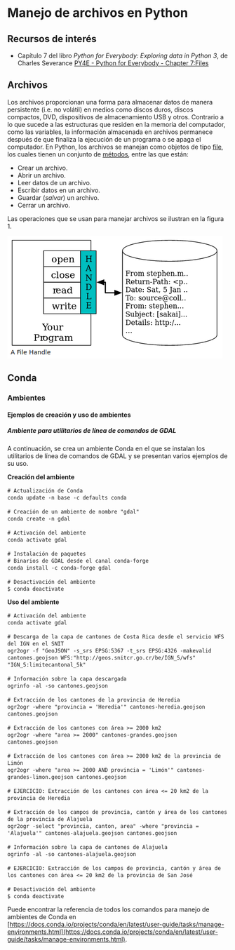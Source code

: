 # Manejo de archivos en Python

## Recursos de interés
- Capítulo 7 del libro *Python for Everybody: Exploring data in Python 3*, de Charles Severance [PY4E - Python for Everybody - Chapter 7:Files](https://www.py4e.com/html3/07-files)

## Archivos
Los archivos proporcionan una forma para almacenar datos de manera persistente (i.e. no volátil) en medios como discos duros, discos compactos, DVD, dispositivos de almacenamiento USB y otros. Contrario a lo que sucede a las estructuras que residen en la memoria del computador, como las variables, la información almacenada en archivos permanece después de que finaliza la ejecución de un programa o se apaga el computador. En Python, los archivos se manejan como objetos de tipo [file](https://docs.python.org/3/glossary.html#term-file-object), los cuales tienen un conjunto de [métodos](https://docs.python.org/3/tutorial/inputoutput.html#reading-and-writing-files), entre las que están:

* Crear un archivo.  
* Abrir un archivo.  
* Leer datos de un archivo.  
* Escribir datos en un archivo.  
* Guardar (*salvar*) un archivo.  
* Cerrar un archivo.  

Las operaciones que se usan para manejar archivos se ilustran en la figura 1.

![Figura 1: Operaciones para manejo de archivos en Python. Imagen de Charles Severance (https://www.py4e.com/html3/07-files)](img/operaciones-archivos-python.png)


## Conda

### Ambientes

#### Ejemplos de creación y uso de ambientes

##### Ambiente para utilitarios de línea de comandos de GDAL

A continuación, se crea un ambiente Conda en el que se instalan los utilitarios de línea de comandos de GDAL y se presentan varios ejemplos de su uso.

**Creación del ambiente**
```shell
# Actualización de Conda
conda update -n base -c defaults conda

# Creación de un ambiente de nombre "gdal"
conda create -n gdal

# Activación del ambiente
conda activate gdal

# Instalación de paquetes
# Binarios de GDAL desde el canal conda-forge
conda install -c conda-forge gdal

# Desactivación del ambiente
$ conda deactivate
```

**Uso del ambiente**
```shell
# Activación del ambiente
conda activate gdal

# Descarga de la capa de cantones de Costa Rica desde el servicio WFS del IGN en el SNIT
ogr2ogr -f "GeoJSON" -s_srs EPSG:5367 -t_srs EPSG:4326 -makevalid cantones.geojson WFS:"http://geos.snitcr.go.cr/be/IGN_5/wfs" "IGN_5:limitecantonal_5k"

# Información sobre la capa descargada
ogrinfo -al -so cantones.geojson

# Extracción de los cantones de la provincia de Heredia
ogr2ogr -where "provincia = 'Heredia'" cantones-heredia.geojson cantones.geojson

# Extracción de los cantones con área >= 2000 km2
ogr2ogr -where "area >= 2000" cantones-grandes.geojson cantones.geojson

# Extracción de los cantones con área >= 2000 km2 de la provincia de Limón
ogr2ogr -where "area >= 2000 AND provincia = 'Limón'" cantones-grandes-limon.geojson cantones.geojson

# EJERCICIO: Extracción de los cantones con área <= 20 km2 de la provincia de Heredia

# Extracción de los campos de provincia, cantón y área de los cantones de la provincia de Alajuela
ogr2ogr -select "provincia, canton, area" -where "provincia = 'Alajuela'" cantones-alajuela.geojson cantones.geojson

# Información sobre la capa de cantones de Alajuela
ogrinfo -al -so cantones-alajuela.geojson

# EJERCICIO: Extracción de los campos de provincia, cantón y área de los cantones con área <= 20 km2 de la provincia de San José

# Desactivación del ambiente
$ conda deactivate
```

Puede encontrar la referencia de todos los comandos para manejo de ambientes de Conda en [https://docs.conda.io/projects/conda/en/latest/user-guide/tasks/manage-environments.html](https://docs.conda.io/projects/conda/en/latest/user-guide/tasks/manage-environments.html).
